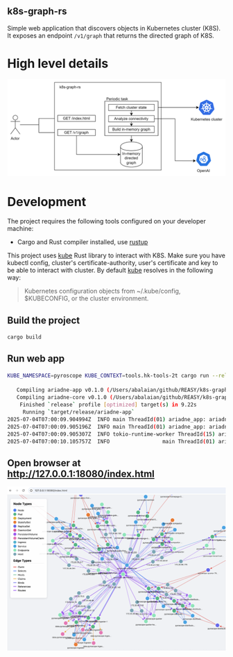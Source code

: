k8s-graph-rs
-----

Simple web application that discovers objects in Kubernetes cluster (K8S). It exposes an endpoint `/v1/graph` that
returns the
directed graph of K8S.

# High level details
![high_level_diagram.svg](doc/high_level_diagram.svg)

# Development

The project requires the following tools configured on your developer machine:

- Cargo and Rust compiler installed, use [rustup](https://www.rust-lang.org/tools/install)

This project uses [kube](https://docs.rs/kube/0.91.0/kube/) Rust library to interact with K8S. Make sure you have
kubectl config, cluster's certificate-authority, user's certificate and key to be able to interact with cluster. By
default [kube](https://docs.rs/kube/0.91.0/kube/config/index.html) resolves in the following way:
> Kubernetes configuration objects from ~/.kube/config, $KUBECONFIG, or the cluster environment.

## Build the project

```bash
cargo build
```

## Run web app

```bash
KUBE_NAMESPACE=pyroscope KUBE_CONTEXT=tools.hk-tools-2t cargo run --release

   Compiling ariadne-app v0.1.0 (/Users/abalaian/github/REASY/k8s-graph-rs/ariadne-app)
   Compiling ariadne-core v0.1.0 (/Users/abalaian/github/REASY/k8s-graph-rs/ariadne-core)
    Finished `release` profile [optimized] target(s) in 9.22s
     Running `target/release/ariadne-app`
2025-07-04T07:00:09.904994Z  INFO main ThreadId(01) ariadne_app: ariadne-app/src/main.rs:84: Cluster: Some("tools.hk-tools-2t"), namespace: pyroscope
2025-07-04T07:00:09.905196Z  INFO main ThreadId(01) ariadne_app: ariadne-app/src/main.rs:95: Created fetch_state_handle
2025-07-04T07:00:09.905307Z  INFO tokio-runtime-worker ThreadId(15) ariadne_app: ariadne-app/src/main.rs:52: Starting fetch_state
2025-07-04T07:00:10.105757Z  INFO                 main ThreadId(01) ariadne_app: ariadne-app/src/main.rs:127: Server listening for HTTP on http://127.0.0.1:18080
```

## Open browser at http://127.0.0.1:18080/index.html

![img.png](doc/img.png)